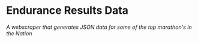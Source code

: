 Endurance Results Data
===

_A webscraper that generates JSON data for some of the top marathon's in the Nation_

